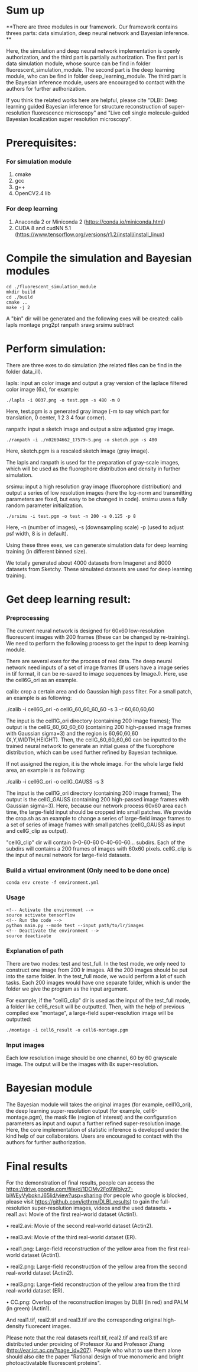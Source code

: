 # Sum up
**There are three modules in our framework. Our framework contains threes parts: data simulation, deep neural network and Bayesian inference. **

Here, the simulation and deep neural network implementation is openly authorization, and the third part is partially authorization. The first part is data simulation module, whose source can be find in folder fluorescent_simulation_module. The second part is the deep learning module, who can be find in folder deep_learning_module. The third part is the Bayesian inference module, users are encouraged to contact with the authors for further authorization.

If you think the related works here are helpful, please cite "DLBI: Deep learning guided Bayesian inference for structure reconstruction of super-resolution fluorescence microscopy" and "Live cell single molecule-guided Bayesian localization super resolution microscopy".

# Prerequisites:
### For simulation module
1. cmake
2. gcc
3. g++
4. OpenCV2.4 lib

### For deep learning
1. Anaconda 2 or Miniconda 2 (https://conda.io/miniconda.html)
2. CUDA 8 and cudNN 5.1 (https://www.tensorflow.org/versions/r1.2/install/install_linux)

# Compile the simulation and Bayesian modules
```
cd ./fluorescent_simulation_module
mkdir build
cd ./build
cmake ..
make -j 2
```
A "bin" dir will be generated and the following exes will be created: calib  lapls  montage  png2pt  ranpath  sravg  srsimu  subtract


# Perform simulation:
There are three exes to do simulation (the related files can be find in the folder data_ill).

lapls: input an color image and output a gray version of the laplace filtered color image (6x), for example:
 ```
./lapls -i 0037.png -o test.pgm -s 480 -m 0
 ```
Here, test.pgm is a generated gray image (-m to say which part for translation, 0 center, 1 2 3 4 four corner).


ranpath: input a sketch image and output a size adjusted gray image.
```
./ranpath -i ./n02694662_17579-5.png -o sketch.pgm -s 480
```
Here, sketch.pgm is a rescaled sketch image (gray image).

The lapls and ranpath is used for the preparation of gray-scale images, which will be used as the fluorophore distribution and density in further simulation. 
 
srsimu: input a high resolution gray image (fluorophore distribution) and output a series of low resolution images (here the log-norm and transmitting parameters are fixed, but easy to be changed in code). srsimu uses a fully random parameter initialization.
```
./srsimu -i test.pgm -o test -n 200 -s 0.125 -p 8
```
Here, -n (number of images), -s (downsampling scale) -p (used to adjust psf width, 8 is in default).

Using these three exes, we can generate simulation data for deep learning training (in different binned size).

We totally generated about 4000 datasets from Imagenet and 8000 datasets from Sketchy. These simulated datasets are used for deep learning training.


# Get deep learning result:

### Preprocessing
The current neural network is designed for 60x60 low-resolution fluorescent images with 200 frames (these can be changed by re-training). We need to perform the following process to get the input to deep learning module.

There are several exes for the process of real data. The deep neural network need inputs of a set of image frames (If users have a image series in tif format, it can be re-saved to image sequences by ImageJ). Here, use the cell6G_ori as an example.

calib: crop a certain area and do Gaussian high pass filter. For a small patch, an example is as following:

./calib -i cell6G_ori -o cellG_60_60_60_60 -s 3 -r 60,60,60,60

The input is the cell1G_ori directory (containing 200 image frames); The output is the cellG_60_60_60_60 (containing 200 high-passed image frames with Gaussian sigma=3) and the region is 60,60,60,60  (X,Y,WIDTH,HEIGHT). Then, the cellG_60_60_60_60 can be inputted to the trained neural network to generate an initial guess of the fluorophore distribution, which can be used further refined by Bayesian technique.

If not assigned the region, it is the whole image. For the whole large field area, an example is as following:

./calib -i cell6G_ori -o cellG_GAUSS -s 3

The input is the cell1G_ori directory (containing 200 image frames); The output is the cellG_GAUSS (containing 200 high-passed image frames with Gaussian sigma=3). Here, because our network process 60x60 area each time, the large-field input should be cropped into small patches. We provide the crop.sh as an example to change a series of large-field image frames to a set of series of image frames with small patches (cellG_GAUSS as input and cellG_clip as output).

"cellG_clip" dir will contain 0-0-60-60 0-40-60-60... subdirs. Each of the subdirs will contains a 200 frames of images with 60x60 pixels. cellG_clip is the input of neural network for large-field datasets.


### Build a virtual environment (Only need to be done once)
```
conda env create -f environment.yml
```

### Usage
```
<!-- Activate the environment -->
source activate tensorflow
<!-- Run the code -->
python main.py --mode test --input path/to/lr/images
<!-- Deactivate the environment -->
source deactivate
```

### Explanation of path
There are two modes: test and test_full. In the test mode, we only need to construct one image from 200 lr images. All the 200 images should be put into the same folder. In the test_full mode, we would perform a lot of such tasks. Each 200 images would have one separate folder, which is under the folder we give the program as the input argument. 

For example, if the "cellG_clip" dir is used as the input of the test_full mode, a folder like cell6_result will be outputted. Then, with the help of previous compiled exe "montage", a large-field super-resolution image will be outputted:
```
./montage -i cell6_result -o cell6-montage.pgm
```
### Input images
Each low resolution image should be one channel, 60 by 60 grayscale image. The output will be the images with 8x super-resolution.


# Bayesian module
The Bayesian module will takes the original images (for example, cell1G_ori), the deep learning super-resolution output (for example, cell6-montage.pgm), the mask file (region of interest) and the configuration parameters as input and ouput a further refined super-resolution image. Here, the core implementation of statistic inference is developed under the kind help of our collaborators. Users are encouraged to contact with the authors for further authorization.

# Final results

For the demonstration of final results, people can access the https://drive.google.com/file/d/1DOMv2Fo9WbIyz7-biWEyVybqknJ65lid/view?usp=sharing (for people who google is blocked, please visit https://github.com/icthrm/DLBI_results) to gain the full-resolution super-resolution images, videos and the used datasets. 
• real1.avi: Movie of the first real-world dataset (Actin1).

• real2.avi: Movie of the second real-world dataset (Actin2).

• real3.avi: Movie of the third real-world dataset (ER).

• real1.png: Large-field reconstruction of the yellow area from the first real-world dataset (Actin1).

• real2.png: Large-field reconstruction of the yellow area from the second real-world dataset (Actin2).

• real3.png: Large-field reconstruction of the yellow area from the third real-world dataset (ER).

• CC.png: Overlap of the reconstruction images by DLBI (in red) and PALM (in green) (Actin1).

And real1.tif, real2.tif and real3.tif are the corresponding original high-density fluorecent images.

Please note that the real datasets real1.tif, real2.tif and real3.tif are distributed under providing of Professor Xu and Professor Zhang (http://ear.ict.ac.cn/?page_id=207). People who what to use them alone should also cite the paper "Rational design of true monomeric and bright photoactivatable fluorescent proteins". 

